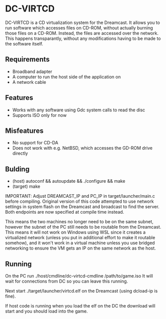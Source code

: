 DC-VIRTCD
=========

DC-VIRTCD is a CD virtualization system for the Dreamcast.  It allows you
to run software which accesses files on CD-ROM, without actually burning
those files on a CD-ROM.  Instead, the files are accessed over the network.
This happens transparantly, without any modifications having to be made
to the software itself.

Requirements
------------

* Broadband adapter
* A computer to run the host side of the application on
* A network cable

Features
--------

* Works with any software using Gdc system calls to read the disc
* Supports ISO only for now

Misfeatures
-----------

* No support for CD-DA
* Does not work with e.g. NetBSD, which accesses the GD-ROM drive directly

Bulding
-------

* (host) autoconf && autoupdate && ./configure && make
* (target) make

IMPORTANT: Adjust DREAMCAST_IP and PC_IP in target/launcher/main.c before compiling.
Original version of this code attempted to use network settings in system flash on
the Dreamcast and broadcast to find the server. Both endpoints are now specified
at compile time instead.

This means the two machines no longer need to be on the same subnet, however the subnet
of the PC still needs to be routable from the Dreamcast. This means it will
not work on Windows using WSL since it creates a virtualized network (unless you put
in additional effort to make it routable somehow), and it
won't work in a virtual machine unless you use bridged networking to ensure the
VM gets an IP on the same network as the host.

Running
-------
On the PC run ./host/cmdline/dc-virtcd-cmdline /path/to/game.iso
It will wait for connections from DC so you can leave this running.

Next start ./target/launcher/virtcd.elf on the Dreamcast (using dcload-ip is fine).

If host code is running when you load the elf on the DC the download will start
and you should load into the game.
